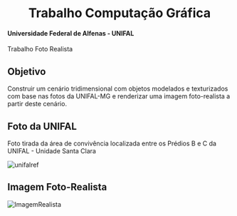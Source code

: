 <div align="center">
<h1> Trabalho Computação Gráfica </h1>
</div>

#### Universidade Federal de Alfenas - UNIFAL
Trabalho Foto Realista

## Objetivo
Construir um cenário tridimensional com objetos modelados e texturizados com base nas fotos da UNIFAL-MG e renderizar uma imagem foto-realista a partir deste cenário.

## Foto da UNIFAL
Foto tirada da área de convivência localizada entre os Prédios B e C da UNIFAL - Unidade Santa Clara

![unifalref](https://user-images.githubusercontent.com/89847080/221362192-c999cacd-db29-42e3-a2e9-74901f866047.jpg)

## Imagem Foto-Realista

![ImagemRealista](https://user-images.githubusercontent.com/89847080/221362613-3a4365eb-bf5b-4126-ae98-51fe63cf33df.png)

